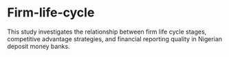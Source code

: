 # Firm-life-cycle
This study investigates the relationship between firm life cycle stages, competitive advantage strategies, and financial reporting quality in Nigerian deposit money banks.
